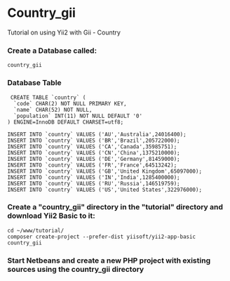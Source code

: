 # Country_gii
Tutorial on using Yii2 with Gii - Country

### Create a Database called:
`country_gii`

### Database Table
```
 CREATE TABLE `country` (
  `code` CHAR(2) NOT NULL PRIMARY KEY,
  `name` CHAR(52) NOT NULL,
  `population` INT(11) NOT NULL DEFAULT '0'
) ENGINE=InnoDB DEFAULT CHARSET=utf8;

INSERT INTO `country` VALUES ('AU','Australia',24016400);
INSERT INTO `country` VALUES ('BR','Brazil',205722000);
INSERT INTO `country` VALUES ('CA','Canada',35985751);
INSERT INTO `country` VALUES ('CN','China',1375210000);
INSERT INTO `country` VALUES ('DE','Germany',81459000);
INSERT INTO `country` VALUES ('FR','France',64513242);
INSERT INTO `country` VALUES ('GB','United Kingdom',65097000);
INSERT INTO `country` VALUES ('IN','India',1285400000);
INSERT INTO `country` VALUES ('RU','Russia',146519759);
INSERT INTO `country` VALUES ('US','United States',322976000);
```

### Create a "country_gii" directory in the "tutorial" directory and download Yii2 Basic to it:
```
cd ~/www/tutorial/
composer create-project --prefer-dist yiisoft/yii2-app-basic country_gii
```

### Start Netbeans and create a new PHP project with existing sources using the country_gii directory

